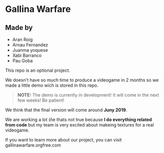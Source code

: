 # Gallina Warfare
## Made by
* Aran Roig
* Arnau Fernandez
* Juanma yoquese
* Xabi Barranco
* Pau Goba

This repo is an optional project.

We doesn't have so much time to produce a videogame in 2 months so we made a little demo wich is stored in this repo.

> **NOTE:** The demo is currently in development! It will come in the next few weeks! Be patient!

 We think that the final version will come around **Juny 2019**.

We are working a lot (ñe thats not true because **I do everything related from code** but my team is very excited about makeing textures for a real videogame.

If you want to learn more about our project, you can visit gallinawarfare.orgfree.com
